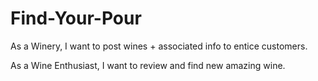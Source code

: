 # Find-Your-Pour

As a Winery, I want to post wines + associated info to entice customers.

As a Wine Enthusiast, I want to review and find new amazing wine.